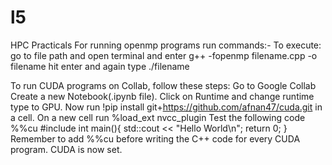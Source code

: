 # l5
HPC Practicals
For running openmp programs run commands:-
To execute: go to file path and open terminal and enter
g++ -fopenmp filename.cpp -o filename
hit enter and again type
./filename

To run CUDA programs on Collab, follow these steps:
Go to Google Collab
Create a new Notebook(.ipynb file).
Click on Runtime and change runtime type to GPU.
Now run !pip install git+https://github.com/afnan47/cuda.git in a cell.
On a new cell run %load_ext nvcc_plugin
Test the following code
%%cu
#include <iostream>
int main(){
  std::cout << "Hello World\n";
  return 0;
}
Remember to add %%cu before writing the C++ code for every CUDA program. CUDA is now set.
